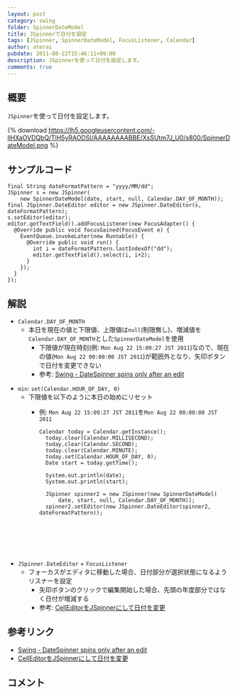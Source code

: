 ```yaml
---
layout: post
category: swing
folder: SpinnerDateModel
title: JSpinnerで日付を設定
tags: [JSpinner, SpinnerDateModel, FocusListener, Calendar]
author: aterai
pubdate: 2011-08-22T15:46:11+09:00
description: JSpinnerを使って日付を設定します。
comments: true
---
```

## 概要
`JSpinner`を使って日付を設定します。

{% download https://lh5.googleusercontent.com/-llHXaOVDQbQ/TlH5yRAODSI/AAAAAAAABBE/XsSUtm7J_U0/s800/SpinnerDateModel.png %}

## サンプルコード
<pre class="prettyprint"><code>final String dateFormatPattern = "yyyy/MM/dd";
JSpinner s = new JSpinner(
    new SpinnerDateModel(date, start, null, Calendar.DAY_OF_MONTH));
final JSpinner.DateEditor editor = new JSpinner.DateEditor(s, dateFormatPattern);
s.setEditor(editor);
editor.getTextField().addFocusListener(new FocusAdapter() {
  @Override public void focusGained(FocusEvent e) {
    EventQueue.invokeLater(new Runnable() {
      @Override public void run() {
        int i = dateFormatPattern.lastIndexOf("dd");
        editor.getTextField().select(i, i+2);
      }
    });
  }
});
</code></pre>

## 解説
- `Calendar.DAY_OF_MONTH`
    - 本日を現在の値と下限値、上限値は`null`(制限無し)、増減値を`Calendar.DAY_OF_MONTH`とした`SpinnerDateModel`を使用
        - 下限値が現在時刻(例: `Mon Aug 22 15:09:27 JST 2011`)なので、現在の値(`Mon Aug 22 00:00:00 JST 2011`)が範囲外となり、矢印ボタンで日付を変更できない
        - 参考: [Swing - DateSpinner spins only after an edit](https://forums.oracle.com/thread/2268752)

<!-- dummy comment line for breaking list -->

- `min`: `set(Calendar.HOUR_OF_DAY, 0)`
    - 下限値を以下のように本日の始めにリセット
        - 例: `Mon Aug 22 15:09:27 JST 2011`を`Mon Aug 22 00:00:00 JST 2011`
            
            <pre class="prettyprint"><code>Calendar today = Calendar.getInstance();
            today.clear(Calendar.MILLISECOND);
            today.clear(Calendar.SECOND);
            today.clear(Calendar.MINUTE);
            today.set(Calendar.HOUR_OF_DAY, 0);
            Date start = today.getTime();
            
            System.out.println(date);
            System.out.println(start);
            
            JSpinner spinner2 = new JSpinner(new SpinnerDateModel(
                date, start, null, Calendar.DAY_OF_MONTH));
            spinner2.setEditor(new JSpinner.DateEditor(spinner2, dateFormatPattern));
</code></pre>
- `JSpinner.DateEditor` + `FocusListener`
    - フォーカスがエディタに移動した場合、日付部分が選択状態になるようリスナーを設定
        - 矢印ボタンのクリックで編集開始した場合、先頭の年度部分ではなく日付が増減する
        - 参考: [CellEditorをJSpinnerにして日付を変更](http://terai.xrea.jp/Swing/DateCellEditor.html)

<!-- dummy comment line for breaking list -->

## 参考リンク
- [Swing - DateSpinner spins only after an edit](https://forums.oracle.com/thread/2268752)
- [CellEditorをJSpinnerにして日付を変更](http://terai.xrea.jp/Swing/DateCellEditor.html)

<!-- dummy comment line for breaking list -->

## コメント
